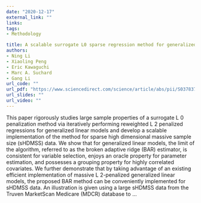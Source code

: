 ```yaml
---
date: "2020-12-17"
external_link: ""
links:
tags:
- Methodology

title: A scalable surrogate L0 sparse regression method for generalized linear models with applications to large scale data
authors:
- Ning Li
- Xiaoling Peng
- Eric Kawaguchi
- Marc A. Suchard
- Gang Li
url_code: ""
url_pdf: "https://www.sciencedirect.com/science/article/abs/pii/S037837582030135X"
url_slides: ""
url_video: ""
---
```


This paper rigorously studies large sample properties of a surrogate L 0 penalization method via iteratively performing reweighted L 2 penalized regressions for generalized linear models and develop a scalable implementation of the method for sparse high dimensional massive sample size (sHDMSS) data. We show that for generalized linear models, the limit of the algorithm, referred to as the broken adaptive ridge (BAR) estimator, is consistent for variable selection, enjoys an oracle property for parameter estimation, and possesses a grouping property for highly correlated covariates. We further demonstrate that by taking advantage of an existing efficient implementation of massive L 2-penalized generalized linear models, the proposed BAR method can be conveniently implemented for sHDMSS data. An illustration is given using a large sHDMSS data from the Truven MarketScan Medicare (MDCR) database to …